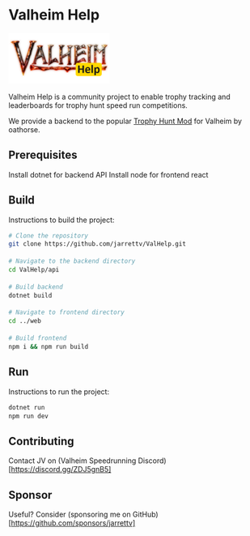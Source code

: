 # Valheim Help

<img src="web/public/valheim-logo.webp" width="200" alt="Valheim Help Logo" />

Valheim Help is a community project to enable trophy tracking and leaderboards for trophy hunt speed run competitions.

We provide a backend to the popular [Trophy Hunt Mod](https://thunderstore.io/c/valheim/p/oathorse/TrophyHuntMod/) for Valheim by oathorse.

## Prerequisites
Install dotnet for backend API
Install node for frontend react

## Build
Instructions to build the project:

```sh
# Clone the repository
git clone https://github.com/jarrettv/ValHelp.git

# Navigate to the backend directory
cd ValHelp/api

# Build backend
dotnet build

# Navigate to frontend directory
cd ../web

# Build frontend
npm i && npm run build
```

## Run
Instructions to run the project:

```sh
dotnet run
npm run dev
```

## Contributing
Contact JV on (Valheim Speedrunning Discord)[https://discord.gg/ZDJ5gnB5]

## Sponsor
Useful? Consider (sponsoring me on GitHub)[https://github.com/sponsors/jarrettv]